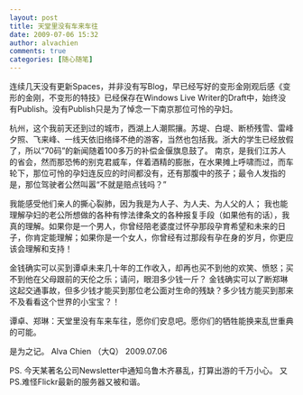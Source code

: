 ```yaml
---
layout: post
title: 天堂里没有车来车往
date: 2009-07-06 15:32
author: alvachien
comments: true
categories: [随心随笔]
---
```

<div id="bp-5CD1AA99D25FD840_707-content">

连续几天没有更新Spaces，并非没有写Blog，早已经写好的变形金刚观后感《变形的金刚，不变形的特技》已经保存在Windows Live Writer的Draft中，始终没有Publish。没有Publish只是为了悼念一下南京那位可怜的孕妇。

杭州，这个我前天还到过的城市，西湖上人潮熙攘。苏堤、白堤、断桥残雪、雷峰夕照、飞来峰、一线天依旧络绎不绝的游客，当然也包括我。浙大的学生已经放假了，所以“70码”的新闻随着100多万的补偿金偃旗息鼓了。
南京，是我们江苏人的省会，然而那恐怖的别克君威车，伴着酒精的膨胀，在水果摊上呼啸而过，而车轮下，那位可怜的孕妇连反应的时间都没有，还有那腹中的孩子；最令人发指的是，那位驾驶者公然叫嚣“不就是赔点钱吗？”

我能感受他们亲人的撕心裂肺，因为我是为人子、为人夫、为人父的人；
我也能理解孕妇的老公所想做的各种有悖法律条文的各种报复手段（如果他有的话），我真的理解。如果你是一个男人，你曾经陪老婆度过怀孕那段孕育希望和未来的日子，你肯定能理解；如果你是一个女人，你曾经有过那段有孕在身的岁月，你更应该会理解和支持！

金钱确实可以买到谭卓未来几十年的工作收入，却再也买不到他的欢笑、愤怒；买不到他在父母跟前的天伦之乐；请问，眼泪多少钱一斤？
金钱确实可以了断郑琳这起交通事故，但多少钱才能买到那位老公面对生命的残缺？多少钱方能买到那来不及看看这个世界的小宝宝？！

谭卓、郑琳：天堂里没有车来车往，愿你们安息吧。愿你们的牺牲能换来乱世重典的可能。

是为之记。
Alva Chien （大Q）
2009.07.06

PS. 今天某著名公司Newsletter中通知乌鲁木齐暴乱，打算出游的千万小心。
又PS.难怪Flickr最新的服务器又被和谐。

</div>
